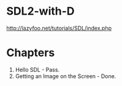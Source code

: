 # SDL2-with-D
http://lazyfoo.net/tutorials/SDL/index.php

# Chapters
 1. Hello SDL - Pass.
 2. Getting an Image on the Screen - Done.
